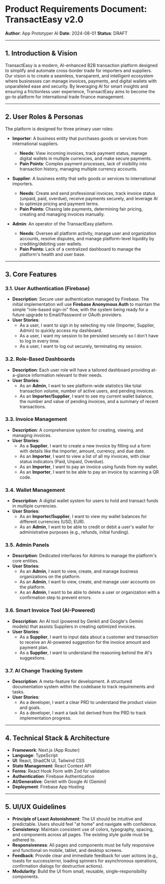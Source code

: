 # Product Requirements Document: TransactEasy v2.0

**Author**: App Prototyper AI
**Date**: 2024-08-01
**Status**: DRAFT

---

## 1. Introduction & Vision

TransactEasy is a modern, AI-enhanced B2B transaction platform designed to simplify and automate cross-border trade for importers and suppliers. Our vision is to create a seamless, transparent, and intelligent ecosystem where businesses can manage invoices, payments, and digital wallets with unparalleled ease and security. By leveraging AI for smart insights and ensuring a frictionless user experience, TransactEasy aims to become the go-to platform for international trade finance management.

---

## 2. User Roles & Personas

The platform is designed for three primary user roles:

*   **Importer**: A business entity that purchases goods or services from international suppliers.
    *   **Needs**: View incoming invoices, track payment status, manage digital wallets in multiple currencies, and make secure payments.
    *   **Pain Points**: Complex payment processes, lack of visibility into transaction history, managing multiple currency accounts.

*   **Supplier**: A business entity that sells goods or services to international importers.
    *   **Needs**: Create and send professional invoices, track invoice status (unpaid, paid, overdue), receive payments securely, and leverage AI to optimize pricing and payment terms.
    *   **Pain Points**: Chasing late payments, determining fair pricing, creating and managing invoices manually.

*   **Admin**: An operator of the TransactEasy platform.
    *   **Needs**: Oversee all platform activity, manage user and organization accounts, resolve disputes, and manage platform-level liquidity by crediting/debiting user wallets.
    *   **Pain Points**: Lack of a centralized dashboard to manage the platform's health and user base.

---

## 3. Core Features

### 3.1. User Authentication (Firebase)
*   **Description**: Secure user authentication managed by Firebase. The initial implementation will use **Firebase Anonymous Auth** to maintain the simple "role-based sign-in" flow, with the system being ready for a future upgrade to Email/Password or OAuth providers.
*   **User Stories**:
    *   As a user, I want to sign in by selecting my role (Importer, Supplier, Admin) to quickly access my dashboard.
    *   As a user, I want my session to be persisted securely so I don't have to log in every time.
    *   As a user, I want to log out securely, terminating my session.

### 3.2. Role-Based Dashboards
*   **Description**: Each user role will have a tailored dashboard providing at-a-glance information relevant to their needs.
*   **User Stories**:
    *   As an **Admin**, I want to see platform-wide statistics like total transaction volume, number of active users, and pending invoices.
    *   As an **Importer/Supplier**, I want to see my current wallet balance, the number and value of pending invoices, and a summary of recent transactions.

### 3.3. Invoice Management
*   **Description**: A comprehensive system for creating, viewing, and managing invoices.
*   **User Stories**:
    *   As a **Supplier**, I want to create a new invoice by filling out a form with details like the importer, amount, currency, and due date.
    *   As an **Importer**, I want to view a list of all my invoices, with clear status indicators (Paid, Unpaid, Overdue).
    *   As an **Importer**, I want to pay an invoice using funds from my wallet.
    *   As an **Importer**, I want to be able to pay an invoice by scanning a QR code.

### 3.4. Wallet Management
*   **Description**: A digital wallet system for users to hold and transact funds in multiple currencies.
*   **User Stories**:
    *   As an **Importer/Supplier**, I want to view my wallet balances for different currencies (USD, EUR).
    *   As an **Admin**, I want to be able to credit or debit a user's wallet for administrative purposes (e.g., refunds, initial funding).

### 3.5. Admin Panels
*   **Description**: Dedicated interfaces for Admins to manage the platform's core entities.
*   **User Stories**:
    *   As an **Admin**, I want to view, create, and manage business organizations on the platform.
    *   As an **Admin**, I want to view, create, and manage user accounts on the platform.
    *   As an **Admin**, I want to be able to delete a user or organization with a confirmation step to prevent errors.

### 3.6. Smart Invoice Tool (AI-Powered)
*   **Description**: An AI tool (powered by Genkit and Google's Gemini models) that assists Suppliers in creating optimized invoices.
*   **User Stories**:
    *   As a **Supplier**, I want to input data about a customer and transaction to receive an AI-powered suggestion for the invoice amount and payment plan.
    *   As a **Supplier**, I want to understand the reasoning behind the AI's suggestions.

### 3.7. AI Change Tracking System
*   **Description**: A meta-feature for development. A structured documentation system within the codebase to track requirements and tasks.
*   **User Stories**:
    *   As a developer, I want a clear PRD to understand the product vision and goals.
    *   As a developer, I want a task list derived from the PRD to track implementation progress.

---

## 4. Technical Stack & Architecture

*   **Framework**: Next.js (App Router)
*   **Language**: TypeScript
*   **UI**: React, ShadCN UI, Tailwind CSS
*   **State Management**: React Context API
*   **Forms**: React Hook Form with Zod for validation
*   **Authentication**: Firebase Authentication
*   **AI/Generative**: Genkit with Google AI (Gemini)
*   **Deployment**: Firebase App Hosting

---

## 5. UI/UX Guidelines

*   **Principle of Least Astonishment**: The UI should be intuitive and predictable. Users should feel "at home" and navigate with confidence.
*   **Consistency**: Maintain consistent use of colors, typography, spacing, and components across all pages. The existing style guide must be adhered to.
*   **Responsiveness**: All pages and components must be fully responsive and functional on mobile, tablet, and desktop screens.
*   **Feedback**: Provide clear and immediate feedback for user actions (e.g., toasts for success/error, loading spinners for asynchronous operations, confirmation dialogs for destructive actions).
*   **Modularity**: Build the UI from small, reusable, single-responsibility components.

